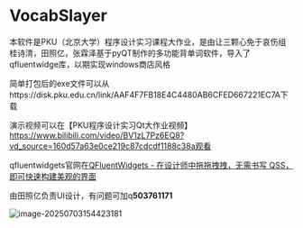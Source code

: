 # VocabSlayer

本软件是PKU（北京大学）程序设计实习课程大作业，是由让三颗心免于哀伤组桂诗清，田照亿，张霖泽基于pyQT制作的多功能背单词软件，导入了qfluentwidge库，以期实现windows商店风格

简单打包后的exe文件可以从https://disk.pku.edu.cn/link/AAF4F7FB18E4C4480AB6CFED667221EC7A下载

演示视频可以在【PKU程序设计实习Qt大作业视频】https://www.bilibili.com/video/BV1zL7Pz6EQ8?vd_source=160d57a63e0ce219c87cdcdf1188c38a观看

qfluentwidgets官网在[QFluentWidgets - 在设计师中拖拖拽拽，无需书写 QSS，即可快速构建美观的界面](https://qfluentwidgets.com/zh/)

由田照亿负责UI设计，有问题可加q**503761171**

![image-20250703154423181](..\images\image-20250703154423181.png)
